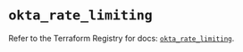# `okta_rate_limiting`

Refer to the Terraform Registry for docs: [`okta_rate_limiting`](https://registry.terraform.io/providers/okta/okta/4.14.0/docs/resources/rate_limiting).
